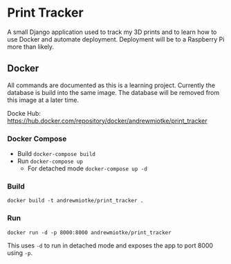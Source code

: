 # Print Tracker 

A small Django application used to track my 3D prints and to learn how to use Docker and automate deployment. Deployment will be to a Raspberry Pi more than likely. 


## Docker 

All commands are documented as this is a learning project. Currently the database is build into the same image. The database will be removed from this image at a later time.

Docke Hub: https://hub.docker.com/repository/docker/andrewmiotke/print_tracker

### Docker Compose

- Build `docker-compose build`
- Run `docker-compose up`
    - For detached mode `docker-compose up -d`

### Build 

`docker build -t andrewmiotke/print_tracker .`

### Run 

`docker run -d -p 8000:8000 andrewmiotke/print_tracker`

This uses `-d` to run in detached mode and exposes the app to port 8000 using `-p`.
